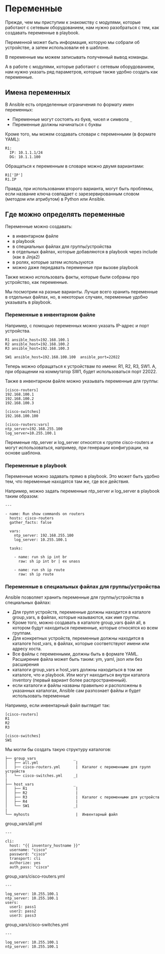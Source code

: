 # Переменные

Прежде, чем мы приступим к знакомству с модулями, которые работают с сетевым оборудованием, нам нужно разобраться с тем, как создавать переменные в playbook.

Переменной может быть информация, которую мы собрали об устройстве, а затем использовали её в шаблоне.

В переменные мы можем записывать полученный вывод команды.

А в работе с модулями, которые работают с сетевым оборудованием, нам нужно указать ряд параметров, которые также удобно создать как переменные.

## Имена переменных

В Ansible есть определенные ограничения по формату имен переменных:
* Переменные могут состоять из букв, чисел и символа ```_```
* Переменные должны начинаться с буквы

Кроме того, мы можем создавать словари с переменными (в формате YAML):
```
R1:
  IP: 10.1.1.1/24
  DG: 10.1.1.100
```

Обращаться к переменным в словаре можно двумя вариантами:
```
R1['IP']
R1.IP
```

Правда, при использовании второго варианта, могут быть проблемы, если название ключа совпадает с зарезервированным словом (методом или атрибутом) в Python или Ansible.

## Где можно определять переменные

Переменные можно создавать:
* в инвентарном файле
* в playbook
* в специальных файлах для группы/устройства
* в отдельных файлах, которые добавляются в playbook через include (как в Jinja2)
* в ролях, которые затем используются
* можно даже передавать переменные при вызове playbook

Также можно использовать факты, которые были собраны про устройство, как переменные.

Мы посмотрим на разные варианты. Лучше всего хранить переменные в отдельных файлах, но, в некоторых случаях, переменные удобно указывать в playbook.

### Переменные в инвентарном файле

Например, с помощью переменных можно указать IP-адрес и порт устройства.

```
R1 ansible_host=192.168.100.1
R2 ansible_host=192.168.100.2
R3 ansible_host=192.168.100.3

SW1 ansible_host=192.168.100.100  ansible_port=22022
```

Теперь можно обращаться к устройствам по имени: R1, R2, R3, SW1.
А, при обращении на коммутатор SW1, будет использоваться порт 22022.

Также в инвентарном файле можно указывать переменные для группы:
```
[cisco-routers]
192.168.100.1
192.168.100.2
192.168.100.3

[cisco-switches]
192.168.100.100

[cisco-routers:vars]
ntp_server=192.168.255.100
log_server=10.255.100.1
```

Переменые ntp_server и log_server относятся к группе cisco-routers и могут использоваться, например, при генерации конфигурации, на основе шаблона.


### Переменные в playbook

Переменные можно задавать прямо в playbook. Это может быть удобно тем, что переменные находятся там же, где все действия.

Например, можно задать переменные ntp_server и log_server в playbook таким образом:
```
---

- name: Run show commands on routers
  hosts: cisco-routers
  gather_facts: false

  vars:
    ntp_server: 192.168.255.100
    log_server: 10.255.100.1

  tasks:

    - name: run sh ip int br        
      raw: sh ip int br | ex unass

    - name: run sh ip route
      raw: sh ip route

```

### Переменные в специальных файлах для группы/устройства

Ansible позволяет хранить переменные для группы/устройства в специальных файлах:
* Для групп устройств, переменные должны находится в каталоге group_vars, в файлах, которые называются, как имя группы.
 * Кроме того, можно создавать в каталоге group_vars файл all, в котором будут находиться переменные, которые относятся ко всем группам.
* Для конкретных устройств, переменные должны находится в каталоге host_vars, в файлах, которые соответствуют имени или адресу хоста.
* Все файлы с переменными, должны быть в формате YAML. Расширение файла может быть таким: ym, yaml, json или без расширения
* каталоги group_vars и host_vars должны находиться в том же каталоге, что и playbook. Или могут находиться внутри каталога inventory (первый вариант более распространенный).
 * если каталоги и файлы названы правильно и расположены в указанных каталогах, Ansible сам разпознает файлы и будет использовать переменные


Например, если инвентарный файл выглядит так:
```
[cisco-routers]
R1
R2
R3

[cisco-switches]
SW1
```

Мы могли бы создать такую структуру каталогов:
```
├── group_vars                 _
│   ├── all.yml                 |
│   ├── cisco-routers.yml       |  Каталог с переменными для групп устройств
│   └── cisco-switches.yml     _|
|
├── host_vars                  _
│   ├── R1                      |
│   ├── R2                      |
│   ├── R3                      |  Каталог с переменными для устройств 
│   ├── R4                      |
│   └── SW1                    _|
|
└── myhosts                     |  Инвентарный файл
```

group_vars/all.yml
```
---

cli:
  host: "{{ inventory_hostname }}"
  username: "cisco"
  password: "cisco"
  transport: cli
  authorize: yes
  auth_pass: "cisco"

```

group_vars/cisco-routers.yml
```
---

log_server: 10.255.100.1
ntp_server: 10.255.100.1
users:
  user1: pass1
  user2: pass2
  user3: pass3
```

group_vars/cisco-switches.yml
```
---

log_server: 10.255.100.1
ntp_server: 10.255.100.1
```
